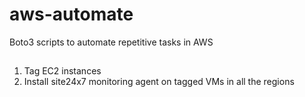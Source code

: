 # aws-automate
Boto3 scripts to automate repetitive tasks in AWS

##

1. Tag EC2 instances
2. Install site24x7 monitoring agent on tagged VMs in all the regions

